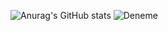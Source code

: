 ![Anurag's GitHub stats](https://github-readme-stats.vercel.app/api?username=extend64&show_icons=true&theme=radical)
![Deneme](https://api.lanyard.rest/v1/users/861438408953036811)
